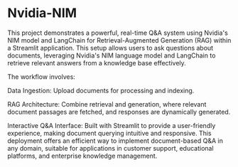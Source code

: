 # Nvidia-NIM
This project demonstrates a powerful, real-time Q&A system using Nvidia's NIM model and LangChain for Retrieval-Augmented Generation (RAG) within a Streamlit application. This setup allows users to ask questions about documents, leveraging Nvidia's NIM language model and LangChain to retrieve relevant answers from a knowledge base effectively.

The workflow involves:

Data Ingestion: Upload documents for processing and indexing.

RAG Architecture: Combine retrieval and generation, where relevant document passages are fetched, and responses are dynamically generated.

Interactive Q&A Interface: Built with Streamlit to provide a user-friendly experience, making document querying intuitive and responsive.
This deployment offers an efficient way to implement document-based Q&A in any domain, suitable for applications in customer support, educational platforms, and enterprise knowledge management.